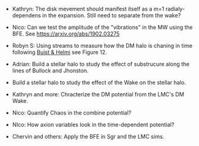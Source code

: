 - Kathryn: The disk mevement should manifest itself as a m=1 radialy-dependens in the expansion. Still need to separate from the wake?

- Nico: Can we test the amplitude of the "vibrations" in the MW using the BFE. See https://arxiv.org/abs/1902.03275
- Robyn S: Using streams to measure how the DM halo is chaning in time following [Buist & Helmi](https://arxiv.org/abs/1504.00008) see Figure 12.

- Adrian: Build a stellar halo to study the effect of substrucure along the lines of Bullock and Jhonston.
- Build a stellar halo to study the effect of the Wake on the stellar halo.
- Kathryn and more: Chracterize the DM potential from the LMC's DM Wake. 
- Nico: Quantify Chaos in the combine potential?
- NIco: How axion variables look in the time-dependent potential?
- Chervin and others: Apply the BFE in Sgr and the LMC sims.
